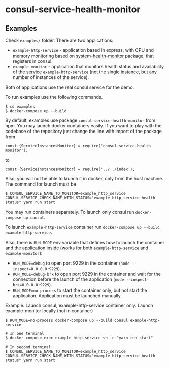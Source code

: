 # consul-service-health-monitor

## Examples

Check `examples/` folder. There are two applications:
* `example-http-service` - application based in express, with CPU and memory monitoring based on
[system-health-monitor](https://github.com/LCMApps/system-health-monitor/) package, that registers in consul.
* `example-monitor` - application that monitors health status and availability of the service `example-http-service`
(not the single instance, but any number of instances of the service).

Both of applications use the real consul service for the demo.

To run examples use the following commands.

```shell
$ cd examples
$ docker-compose up --build
```

By default, examples use package `consul-service-health-monitor` from npm. You may launch docker containers easily.
If you want to play with the codebase of the repository just change the line with import of the package from
```
const {ServiceInstancesMonitor} = require('consul-service-health-monitor');
```
to
```
const {ServiceInstancesMonitor} = require('../../index');
```

Also, you will not be able to launch it in docker, only from the host machine. The command for launch must be

```
$ CONSUL_SERVICE_NAME_TO_MONITOR=example_http_service CONSUL_SERVICE_CHECK_NAME_WITH_STATUS="example_http_service health status" yarn run start
```

You may run containers separately. To launch only consul run `docker-compose up consul`.

To launch `example-http-service` container run `docker-compose up --build example-http-service`.

Also, there is `RUN_MODE` env variable that defines how to launch the container and the application inside
(works for both `example-http-service` and `example-monitor`):
* `RUN_MODE=debug` to open port 9229 in the container (`node --inspect=0.0.0.0:9229`).
* `RUN_MODE=debug-brk` to open port 9229 in the container and wait for the connection before the launch of the
application (`node --inspect-brk=0.0.0.0:9229`).
* `RUN_MODE=no-process` to start the container only, but not start the application. Application must be launched
manually.

Example. Launch consul, example-http-service container only. Launch example-monitor locally (not in container) 

```
$ RUN_MODE=no-process docker-compose up --build consul example-http-service

# In one terminal
$ docker-compose exec example-http-service sh -c "yarn run start"

# In second terminal
$ CONSUL_SERVICE_NAME_TO_MONITOR=example_http_service CONSUL_SERVICE_CHECK_NAME_WITH_STATUS="example_http_service health status" yarn run start
```
